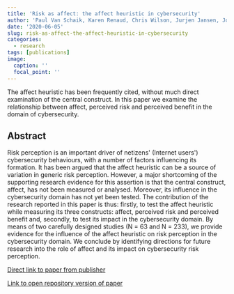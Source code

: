 ```yaml
---
title: 'Risk as affect: the affect heuristic in cybersecurity'
author: 'Paul Van Schaik, Karen Renaud, Chris Wilson, Jurjen Jansen, Joseph Onibokun'
date: '2020-06-05'
slug: risk-as-affect-the-affect-heuristic-in-cybersecurity
categories:
  - research
tags: [publications]
image:
  caption: ''
  focal_point: ''
---
```


The affect heuristic has been frequently cited, without much direct examination of the central construct. In this paper we examine the relationship between affect, perceived risk and perceived benefit in the domain of cybersecurity.  


## Abstract 

Risk perception is an important driver of netizens' (Internet users') cybersecurity behaviours, with a number of factors influencing its formation. It has been argued that the affect heuristic can be a source of variation in generic risk perception. However, a major shortcoming of the supporting research evidence for this assertion is that the central construct, affect, has not been measured or analysed. Moreover, its influence in the cybersecurity domain has not yet been tested. The contribution of the research reported in this paper is thus: firstly, to test the affect heuristic while measuring its three constructs: affect, perceived risk and perceived benefit and, secondly, to test its impact in the cybersecurity domain. By means of two carefully designed studies (N = 63 and N = 233), we provide evidence for the influence of the affect heuristic on risk perception in the cybersecurity domain. We conclude by identifying directions for future research into the role of affect and its impact on cybersecurity risk perception.

[Direct link to paper from publisher](https://www.sciencedirect.com/science/article/pii/S0167404819301956?via%3Dihub)

[Link to open repository version of paper](https://research.tees.ac.uk/en/publications/risk-as-affect-the-affect-heuristic-in-cybersecurity)
